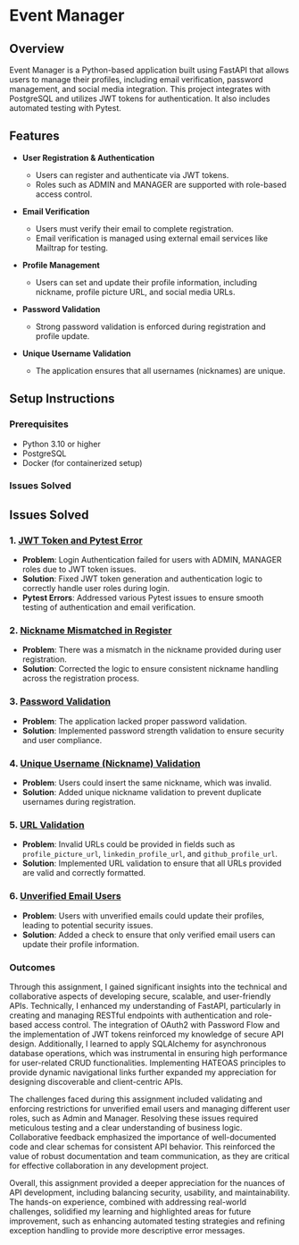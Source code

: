 # Event Manager

## Overview

Event Manager is a Python-based application built using FastAPI that allows users to manage their profiles, including email verification, password management, and social media integration. This project integrates with PostgreSQL and utilizes JWT tokens for authentication. It also includes automated testing with Pytest.

## Features

- **User Registration & Authentication**
  - Users can register and authenticate via JWT tokens.
  - Roles such as ADMIN and MANAGER are supported with role-based access control.

- **Email Verification**
  - Users must verify their email to complete registration.
  - Email verification is managed using external email services like Mailtrap for testing.

- **Profile Management**
  - Users can set and update their profile information, including nickname, profile picture URL, and social media URLs.

- **Password Validation**
  - Strong password validation is enforced during registration and profile update.

- **Unique Username Validation**
  - The application ensures that all usernames (nicknames) are unique.

## Setup Instructions

### Prerequisites

- Python 3.10 or higher
- PostgreSQL
- Docker (for containerized setup)

### Issues Solved

## Issues Solved

### 1. [JWT Token and Pytest Error](https://github.com/Manan2606/Homework-10/issues/1)
   - **Problem**: Login Authentication failed for users with ADMIN, MANAGER roles due to JWT token issues.
   - **Solution**: Fixed JWT token generation and authentication logic to correctly handle user roles during login.
   - **Pytest Errors**: Addressed various Pytest issues to ensure smooth testing of authentication and email verification.

### 2. [Nickname Mismatched in Register](https://github.com/Manan2606/Homework-10/issues/2)
   - **Problem**: There was a mismatch in the nickname provided during user registration.
   - **Solution**: Corrected the logic to ensure consistent nickname handling across the registration process.

### 3. [Password Validation](https://github.com/Manan2606/Homework-10/issues/4)
   - **Problem**: The application lacked proper password validation.
   - **Solution**: Implemented password strength validation to ensure security and user compliance.

### 4. [Unique Username (Nickname) Validation](https://github.com/Manan2606/Homework-10/issues/6)
   - **Problem**: Users could insert the same nickname, which was invalid.
   - **Solution**: Added unique nickname validation to prevent duplicate usernames during registration.

### 5. [URL Validation](https://github.com/Manan2606/Homework-10/issues/8)
   - **Problem**: Invalid URLs could be provided in fields such as `profile_picture_url`, `linkedin_profile_url`, and `github_profile_url`.
   - **Solution**: Implemented URL validation to ensure that all URLs provided are valid and correctly formatted.

### 6. [Unverified Email Users](https://github.com/Manan2606/Homework-10/issues/10)
   - **Problem**: Users with unverified emails could update their profiles, leading to potential security issues.
   - **Solution**: Added a check to ensure that only verified email users can update their profile information.



### Outcomes

Through this assignment, I gained significant insights into the technical and collaborative aspects of developing secure, scalable, and user-friendly APIs. Technically, I enhanced my understanding of FastAPI, particularly in creating and managing RESTful endpoints with authentication and role-based access control. The integration of OAuth2 with Password Flow and the implementation of JWT tokens reinforced my knowledge of secure API design. Additionally, I learned to apply SQLAlchemy for asynchronous database operations, which was instrumental in ensuring high performance for user-related CRUD functionalities. Implementing HATEOAS principles to provide dynamic navigational links further expanded my appreciation for designing discoverable and client-centric APIs.

The challenges faced during this assignment included validating and enforcing restrictions for unverified email users and managing different user roles, such as Admin and Manager. Resolving these issues required meticulous testing and a clear understanding of business logic. Collaborative feedback emphasized the importance of well-documented code and clear schemas for consistent API behavior. This reinforced the value of robust documentation and team communication, as they are critical for effective collaboration in any development project.

Overall, this assignment provided a deeper appreciation for the nuances of API development, including balancing security, usability, and maintainability. The hands-on experience, combined with addressing real-world challenges, solidified my learning and highlighted areas for future improvement, such as enhancing automated testing strategies and refining exception handling to provide more descriptive error messages.
